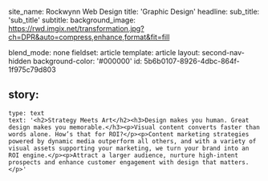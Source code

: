 site_name: Rockwynn Web Design
title: 'Graphic Design'
headline:
sub_title: 'sub_title'
subtitle:
background_image: https://rwd.imgix.net/transformation.jpg?ch=DPR&auto=compress,enhance,format&fit=fill

blend_mode: none
fieldset: article
template: article
layout: second-nav-hidden
background-color: '#000000'
id: 5b6b0107-8926-4dbc-864f-1f975c79d803

story:
  -
    type: text
    text: '<h2>Strategy Meets Art</h2><h3>Design makes you human. Great design makes you memorable.</h3><p>Visual content converts faster than words alone. How’s that for ROI?</p><p>Content marketing strategies powered by dynamic media outperform all others, and with a variety of visual assets supporting your marketing, we turn your brand into an ROI engine.</p><p>Attract a larger audience, nurture high-intent prospects and enhance customer engagement with design that matters.</p>'
